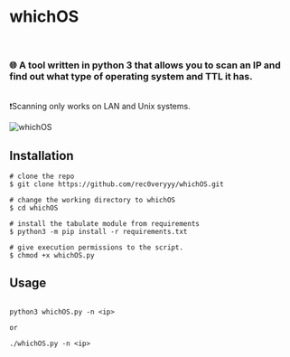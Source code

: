 # whichOS
<br>

### 🌐 A tool written in python 3 that allows you to scan an IP and find out what type of operating system and TTL it has.
<br>
❗Scanning only works on LAN and Unix systems.
<br>

![whichOS](https://i.imgur.com/HI6zd92.gif)


## Installation 

```console
# clone the repo
$ git clone https://github.com/rec0veryyy/whichOS.git

# change the working directory to whichOS
$ cd whichOS

# install the tabulate module from requirements
$ python3 -m pip install -r requirements.txt

# give execution permissions to the script. 
$ chmod +x whichOS.py 
```


## Usage



```console

python3 whichOS.py -n <ip>

or

./whichOS.py -n <ip>
```
